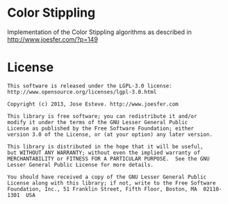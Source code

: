 Color Stippling
===============
Implementation of the Color Stippling algorithms as described in http://www.joesfer.com/?p=149

License
=======

	This software is released under the LGPL-3.0 license: http://www.opensource.org/licenses/lgpl-3.0.html	

	Copyright (c) 2013, Jose Esteve. http://www.joesfer.com
	
	This library is free software; you can redistribute it and/or
	modify it under the terms of the GNU Lesser General Public
	License as published by the Free Software Foundation; either
	version 3.0 of the License, or (at your option) any later version.

	This library is distributed in the hope that it will be useful,
	but WITHOUT ANY WARRANTY; without even the implied warranty of
	MERCHANTABILITY or FITNESS FOR A PARTICULAR PURPOSE.  See the GNU
	Lesser General Public License for more details.

	You should have received a copy of the GNU Lesser General Public
	License along with this library; if not, write to the Free Software
	Foundation, Inc., 51 Franklin Street, Fifth Floor, Boston, MA  02110-1301  USA
